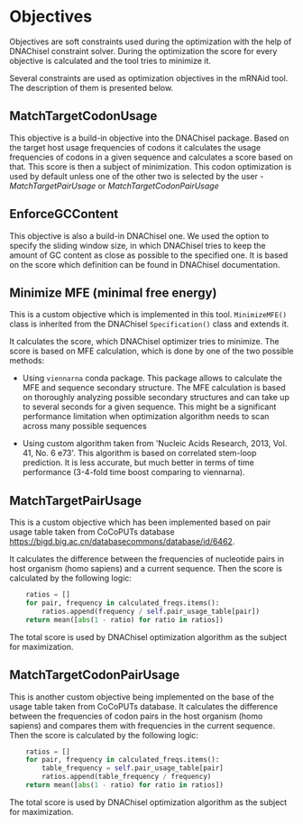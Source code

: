 # Objectives

Objectives are soft constraints used during the optimization with the help of DNAChisel constraint solver. During the optimization the score for every objective is calculated and the tool tries to minimize it.

Several constraints are used as optimization objectives in the mRNAid tool. The description of them is presented below.

## MatchTargetCodonUsage

This objective is a build-in objective into the DNAChisel package. Based on the target host usage frequencies of codons it calculates the usage frequencies of codons in a given sequence and calculates a score based on that. This score is then a subject of minimization.
This codon optimization is used by default unless one of the other two is selected by the user - *MatchTargetPairUsage* or *MatchTargetCodonPairUsage*

## EnforceGCContent

This objective is also a build-in DNAChisel one. We used the option to specify the sliding window size, in which DNAChisel tries to keep the amount of GC content as close as possible to the specified one. It is based on the score which definition can be found in DNAChisel documentation.

## Minimize MFE (minimal free energy)

This is a custom objective which is implemented in this tool. `MinimizeMFE()` class is inherited from the DNAChisel `Specification()` class and extends it. 

It calculates the score, which DNAChisel optimizer tries to minimize. The score is based on MFE calculation, which is done by one of the two possible methods:

* Using `viennarna` conda package. This package allows to calculate the MFE and sequence secondary structure. The MFE calculation is based on thoroughly analyzing possible secondary structures and can take up to several seconds for a given sequence. This might be a significant performance limitation when optimization algorithm needs to scan across many possible sequences

* Using custom algorithm taken from 'Nucleic Acids Research, 2013, Vol. 41, No. 6 e73'. This algorithm is based on correlated stem-loop prediction. It is less accurate, but much better in terms of time performance (3-4-fold time boost comparing to viennarna).


## MatchTargetPairUsage

This is a custom objective which has been implemented based on pair usage table taken from CoCoPUTs database https://bigd.big.ac.cn/databasecommons/database/id/6462.

It calculates the difference between the frequencies of nucleotide pairs in host organism (homo sapiens) and a current sequence. Then the score is calculated by the following logic:

```python
    ratios = []
    for pair, frequency in calculated_freqs.items():
        ratios.append(frequency / self.pair_usage_table[pair])
    return mean([abs(1 - ratio) for ratio in ratios])
```
The total score is used by DNAChisel optimization algorithm as the subject for maximization.

## MatchTargetCodonPairUsage

This is another custom objective being implemented on the base of the usage table taken 
from CoCoPUTs database. It calculates the difference between the frequencies of codon pairs in
the host organism (homo sapiens) and compares them with frequencies in the current sequence.
Then the score is calculated by the following logic:

```python 
    ratios = []
    for pair, frequency in calculated_freqs.items():
        table_frequency = self.pair_usage_table[pair]
        ratios.append(table_frequency / frequency)
    return mean([abs(1 - ratio) for ratio in ratios])
```

The total score is used by DNAChisel optimization algorithm as the subject for maximization.
